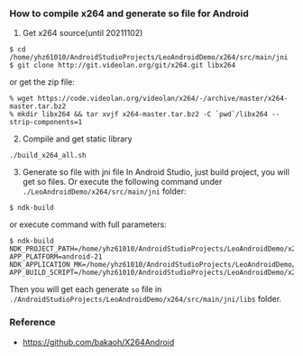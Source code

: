 ### How to compile x264 and generate so file for Android
1. Get x264 source(until 20211102)
```shell
$ cd /home/yhz61010/AndroidStudioProjects/LeoAndroidDemo/x264/src/main/jni
$ git clone http://git.videolan.org/git/x264.git libx264
```
or get the zip file:
```shell
% wget https://code.videolan.org/videolan/x264/-/archive/master/x264-master.tar.bz2
% mkdir libx264 && tar xvjf x264-master.tar.bz2 -C `pwd`/libx264 --strip-components=1
```
2. Compile and get static library
```shell
./build_x264_all.sh
```
3. Generate so file with jni file
In Android Studio, just build project, you will get so files. Or execute the following command under `./LeoAndroidDemo/x264/src/main/jni` folder:
```shell
$ ndk-build
```
or execute command with full parameters:
```shell
$ ndk-build NDK_PROJECT_PATH=/home/yhz61010/AndroidStudioProjects/LeoAndroidDemo/x264/src/main/jni APP_PLATFORM=android-21 NDK_APPLICATION_MK=/home/yhz61010/AndroidStudioProjects/LeoAndroidDemo/x264/src/main/jni/Application.mk APP_BUILD_SCRIPT=/home/yhz61010/AndroidStudioProjects/LeoAndroidDemo/x264/src/main/jni/Android.mk
```
Then you will get each generate `so` file in `./AndroidStudioProjects/LeoAndroidDemo/x264/src/main/jni/libs` folder.

### Reference
- https://github.com/bakaoh/X264Android